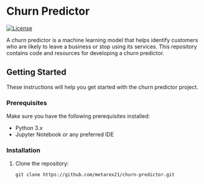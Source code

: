 # Churn Predictor

[![License](https://img.shields.io/badge/license-MIT-blue.svg)](https://opensource.org/licenses/MIT)

A churn predictor is a machine learning model that helps identify customers who are likely to leave a business or stop using its services. This repository contains code and resources for developing a churn predictor.

## Getting Started

These instructions will help you get started with the churn predictor project.

### Prerequisites

Make sure you have the following prerequisites installed:

- Python 3.x
- Jupyter Notebook or any preferred IDE

### Installation

1. Clone the repository:

   ```shell
   git clone https://github.com/metarex21/churn-predictor.git
